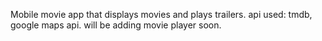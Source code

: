 Mobile movie app that displays movies and plays trailers.
api used: tmdb, google maps api.
will be adding movie player soon.

